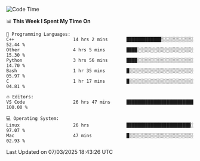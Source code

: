 
<!--START_SECTION:waka-->
![Code Time](http://img.shields.io/badge/Code%20Time-3%2C179%20hrs%2046%20mins-blue)

📊 **This Week I Spent My Time On** 

```text
💬 Programming Languages: 
C++                      14 hrs 2 mins       █████████████░░░░░░░░░░░░   52.44 % 
Other                    4 hrs 5 mins        ████░░░░░░░░░░░░░░░░░░░░░   15.30 % 
Python                   3 hrs 56 mins       ████░░░░░░░░░░░░░░░░░░░░░   14.70 % 
Bash                     1 hr 35 mins        █░░░░░░░░░░░░░░░░░░░░░░░░   05.97 % 
C                        1 hr 17 mins        █░░░░░░░░░░░░░░░░░░░░░░░░   04.81 % 

🔥 Editors: 
VS Code                  26 hrs 47 mins      █████████████████████████   100.00 % 

💻 Operating System: 
Linux                    26 hrs              ████████████████████████░   97.07 % 
Mac                      47 mins             █░░░░░░░░░░░░░░░░░░░░░░░░   02.93 % 
```


 Last Updated on 07/03/2025 18:43:26 UTC
<!--END_SECTION:waka-->

